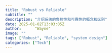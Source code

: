 ```yaml
---
title: "Robust vs Reliable"
subtitle: ""
description: "介绍系统的鲁棒性和可靠性的概念和区别"
date: 2025-01-02T13:03:05Z
author:      "Wayne"
image: ""
tags: ["Robust", "Reliable", "system design"]
categories: ["Tech"]
---
```

